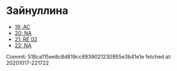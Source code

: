 # Зайнуллина
- [19: AC](19.md)
- [20: NA](20.md)
- [21: RE 02](21.md)
- [22: NA](22.md)

Commit: 518ca115ee8c8d819cc8939021230955e3b41e1e
 fetched at: 20201017-221722
